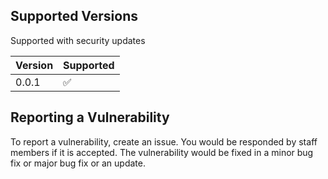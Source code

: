 ## Supported Versions

Supported with security updates

| Version | Supported          |
| ------- | ------------------ |
| 0.0.1   | :white_check_mark: |

## Reporting a Vulnerability

To report a vulnerability, create an issue. You would be responded by staff members if it is accepted.
The vulnerability would be fixed in a minor bug fix or major bug fix or an update.
